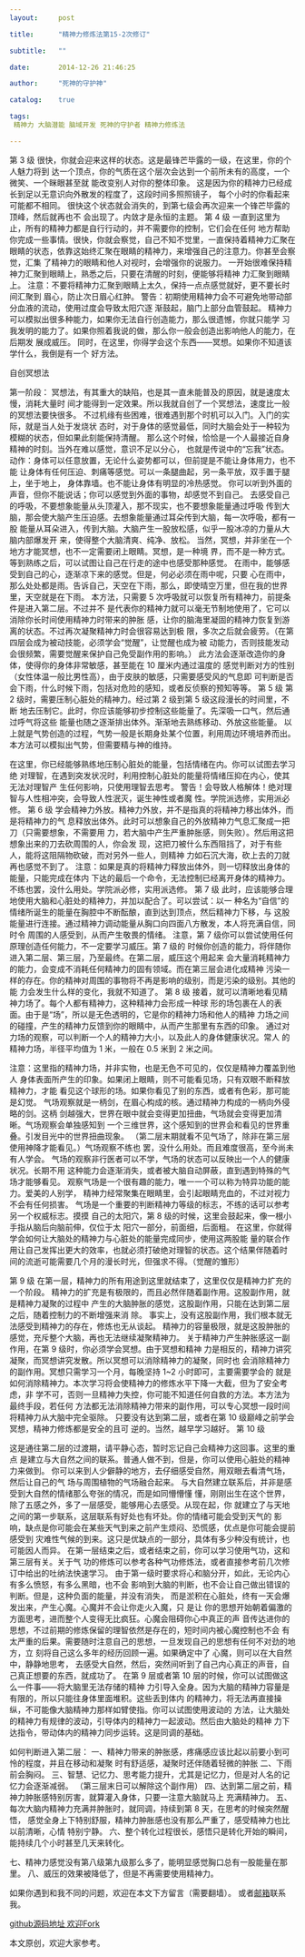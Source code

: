 ```yaml
---
layout:     post

title:      "精神力修炼法第15-2次修订"

subtitle:   ""

date:       2014-12-26 21:46:25

author:     "死神的守护神"

catalog:    true

tags:
 精神力 大脑潜能 脑域开发 死神的守护者 精神力修炼法

---
```




第 3 级
很快，你就会迎来这样的状态。这是最锋芒毕露的一级，在这里，你的个人魅力将到
达一个顶点，你的气质在这个层次会达到一个前所未有的高度，一个微笑、一个眯眼甚至就
能改变别人对你的整体印象。
这是因为你的精神力已经成长到足以无意识向外散发的程度了，这段时间多照照镜子，
每个小时的你看起来可能都不相同。
很快这个状态就会消失的，到第七级会再次迎来一个锋芒毕露的顶峰，然后就再也不
会出现了。内敛才是永恒的主题。
第 4 级
一直到这里为止，所有的精神力都是自行行动的，并不需要你的控制，它们会在任何
地方帮助你完成一些事情。很快，你就会察觉，自己不知不觉里，一直保持着精神力汇聚在
眼睛的状态，依靠这始终汇聚在眼睛的精神力，来增强自己的注意力。你甚至会察觉，汇集
了精神力的眼睛和他人对视时，会增强你的说服力。
一开始很难保持精神力汇聚到眼睛上，熟悉之后，只要在清醒的时刻，便能够将精神
力汇聚到眼睛上。
注意：不要将精神力汇聚到眼睛上太久，保持一点点感觉就好，更不要长时间汇聚到
眉心，防止次日眉心红肿。
警告：初期使用精神力会不可避免地带动部分血液的流动，使用过度会导致太阳穴逐
渐鼓起，脑门上部分血管鼓起。
精神力可以模拟出很多种能力，如果你无法自行创造能力，那么很遗憾，你就只能学
习我发明的能力了。如果你照着我说的做，那么你一般会创造出影响他人的能力，在后期发
展成威压。
同时，在这里，你得学会这个东西——冥想。如果你不知道该学什么，我倒是有一个
好方法。

自创冥想法


第一阶段：
冥想法，有其重大的缺陷，也是其一直未能普及的原因，就是速度太慢，消耗大量时
间才能得到一定效果。所以我就自创了一个冥想法，速度比一般的冥想法要快很多。
不过机缘有些困难，很难遇到那个时机可以入门。入门的实际，就是当人处于发烧状
态时，对于身体的感觉最低，同时大脑会处于一种较为模糊的状态，但如果此刻能保持清醒。
那么这个时候，恰恰是一个人最接近自身精神的时刻。当外在难以感觉，意识不足以分心，
也就是传说中的“忘我”状态。
动作：身体可以任意放置，无论什么姿势都可以，但前提是不能让身体用力，也不能
让身体有任何压迫、刺痛等感觉。可以一条腿曲起，另一条平放，双手置于腿上，坐于地上，
身体靠墙。也不能让身体有明显的冷热感觉。
你可以听到外面的声音，但你不能说话；你可以感觉到外面的事物，却感觉不到自己。
去感受自己的呼吸，不要想象能量从头顶灌入，那不现实，也不要想象能量通过呼吸
传到大脑，那会使大脑产生压迫感。去想象能量通过耳朵传到大脑，每一次呼吸，都有一股
能量从耳朵进入，传到大脑。大脑产生一股放松感，似乎一股冰凉的力量从大脑内部爆发开
来，使得整个大脑清爽、纯净、放松。
当然，冥想，并非坐在一个地方才能冥想，也不一定需要闭上眼睛。冥想，是一种境
界，而不是一种方式。等到熟练之后，可以试图让自己在行走的途中也感受那种感觉。
在雨中，能够感受到自己的心，逐渐凉下来的感觉。但是，何必必须在雨中呢，只要
心在雨中，那么处处都是雨。告诉自己，天空在下雨，那么，即使晴空万里，但在我的世界
里，天空就是在下雨。
本方法，只需要 5 次呼吸就可以恢复所有精神力，前提条件是进入第二层。不过并不
是代表你的精神力就可以毫无节制地使用了，它可以消除你长时间使用精神力时带来的肿胀
感，让你的脑海里凝固的精神力恢复到游离的状态。不过再次凝聚精神力时会很容易达到极
限，多次之后就会疲劳。（在第四层会成为被动技能，必须学会“觉醒”，让觉醒也成为被
动能力，否则技能发动会很频繁，需要觉醒来保护自己免受副作用的影响。）
此方法会逐渐改造你的身体，使得你的身体非常敏感，甚至能在 10 厘米内通过温度的
感觉判断对方的性别（女性体温一般比男性高），由于皮肤的敏感，只需要感受风的气息即
可判断是否会下雨，什么时候下雨，包括对危险的感知，或者反侦察的预知等等。
第 5 级
第 2 级时，需要压制心脏处的精神力。经过第 2 级到第 5 级这段漫长的时间里，不断
地去压制它。此时，你应该能够初步控制这些能量了。先深吸一口气，然后通过呼气将这些
能量也随之逐渐排出体外。渐渐地去熟练移动、外放这些能量。
以上就是气势创造的过程，气势一般是长期身处某个位置，利用周边环境培养而出。
本方法可以模拟出气势，但需要精与神的维持。


在这里，你已经能够熟练地压制心脏处的能量，包括情绪在内。你可以试图去学习绝
对理智，在遇到突发状况时，利用控制心脏处的能量将情绪压抑在内心，使其无法对理智产
生任何影响，只使用理智去思考。
警告！会导致人格解体！绝对理智与人性相冲突，会导致人性泯灭，诞生神性或者魔
性。学院派选修，实用派必修。
第 6 级
学会精神力外放。精神力外放，并不是指真的将精神力移出体外，而是将精神力的气
息释放出体外。此时可以想象自己的外放精神力气息汇聚成一把刀（只需要想象，不需要用
力，若大脑中产生严重肿胀感，则失败）。然后用这把想象出来的刀去砍周围的人，你会发
现，这把刀被什么东西阻挡了，对于有些人，能将这阻隔物砍破，而对另外一些人，则精神
力如石沉大海，砍上去的刀就再也感觉不到了。
注意：如果是真的将精神力释放出体外，则一切释放出身体的能量，只能完成在体内
下达的最后一个命令，无法控制已经离开身体的精神力。
不练也罢，没什么用处。学院派必修，实用派选修。
第 7 级
此时，应该能够合理地使用大脑和心脏处的精神力，并加以配合了。可以尝试：以一
种名为“自信”的情绪所诞生的能量在胸腔中不断酝酿，直到达到顶点，然后精神力下移，与
这股能量进行连接。通过精神力调动能量从胸口向四面八方散发，本人将充满自信，同时令
周围的人感受到，从而产生敬畏的情绪。
注意，第 7 级你可以尝试使用任何原理创造任何能力，不一定要学习威压。第 7 级的
时候你创造的能力，将伴随你进入第二层、第三层，乃至最终。在第二层，威压这个用起来
会大量消耗精神力的能力，会变成不消耗任何精神力的固有领域。而在第三层会进化成精神
污染一样的存在。你的精神对周围的事物将不再是影响的级别，而是污染的级别。其他的能
力会发生什么样的变化，我就不知道了。
第 8 级
接着，就可以清晰地看见精神力场了。每个人都有精神力，这种精神力会形成一种球
形的场包裹在人的表面。由于是“场”，所以是无色透明的，它是你的精神力场和他人的精神
力场之间的碰撞，产生的精神力反馈到你的眼睛中，从而产生那里有东西的印象。
通过对力场的观察，可以判断一个人的精神力大小，以及此人的身体健康状况。常人
的精神力场，半径平均值为 1 米，一般在 0.5 米到 2 米之间。


注意：这里指的精神力场，并非实物，也是无色不可见的，仅仅是精神力覆盖到他人
身体表面所产生的印象。如果闭上眼睛，则不可能看见场，只有双眼不断释放精神力，才能
看见这个球形的场。如果你看见了别的东西，或者有色彩，那可能是幻觉。
气场观察就是一柄剑，在眉心构成的核。通过精神力构成的一柄向外侵略的剑。这柄
剑越强大，世界在眼中就会变得更加扭曲，气场就会变得更加清晰。气场观察会单独感知到
一个三维世界，这个感知到的世界会和看见的世界重叠。引发目光中的世界扭曲现象。
（第二层末期就看不见气场了，除非在第三层使用神降才能看见。）气场观察不练也
罢，没什么用处。而且难度很高，至今尚未有人学会。
气场的观察非行医者可以不学，气场的状态可以反映出一个人的健康状况。长期不用
这种能力会逐渐消失，或者被大脑自动屏蔽，直到遇到特殊的气场才能够看见。
观察气场是一个很有趣的能力，唯一一个可以称为特异功能的能力。爱美的人别学，
精神力经常聚集在眼睛里，会引起眼睛充血的，不过对视力不会有任何损害。
气场是一个重要的判断精神力等级的标志，不练的话可以参考另一个权威标志。摸摸
自己的太阳穴，第 8 级的时候，这里会鼓起来，像一根小手指从脑后向脑前伸，仅位于太
阳穴一部分，前面细，后面粗。
在这里，你就得学会如何让大脑处的精神力与心脏处的能量完成同步，使用这两股能
量的联合作用让自己发挥出更大的效率，也就必须打破绝对理智的状态。这个结果伴随着时
间的流逝可能需要几个月的漫长时光，但强求不得。（觉醒的雏形）

第 9 级
在第一层，精神力的所有用途到这里就结束了，这里仅仅是精神力扩充的一个阶段。
精神力的扩充是有极限的，而且必然伴随着副作用。这股副作用，就是精神力凝聚的过程中
产生的大脑肿胀的感觉，这股副作用，只能在达到第二层之后，随着控制力的不断增强来消
除。
事实上，没有这股副作用，我们根本就无法感受到精神力的存在，修炼也无从谈起。
精神力的容量极限，就是这股肿胀的感觉，充斥整个大脑，再也无法继续凝聚精神力。
关于精神力产生肿胀感这一副作用，在第 9 级时，你必须学会冥想。由于冥想和精神
力是相反的，精神力讲究凝聚，而冥想讲究发散。所以冥想可以消除精神力的凝聚，同时也
会消除精神力的副作用。冥想只需学习一个月，每晚坚持 1~2 小时即可，主要需要学会的
就是如何消除精神力。本次学习将会使精神力的修炼水平下降一大截，但为了安全考虑，非
学不可，否则一旦精神力失控，你可能不知道任何自救的方法。本方法为最终手段，若任何
方法都无法消除精神力带来的副作用，可以专心冥想一段时间将精神力从大脑中完全驱除。
只要没有达到第二层，或者在第 10 级巅峰之前学会冥想，精神力修炼都是安全的且可
逆的。当然，越早学习越好。
第 10 级


这是通往第二层的过渡期，请平静心态，暂时忘记自己会精神力这回事。这里的重点
是建立与大自然之间的联系。普通人做不到，但是，你可以使用心脏处的精神力来做到。
你可以来到人少僻静的地方，去仔细感受自然，用双眼去看清气场，然后让自己的气
场与周围植物的气场融合起来。
与大自然建立联系后，并非是感受到大自然的情绪那么夸张的情况，而是如同懵懵懂
懂，刚刚出生在这个世界，除了五感之外，多了一层感受，能够用心去感受。从现在起，你
就建立了与天地之间的第一步联系，这层联系有好处也有坏处。你的情绪可能会受到天气的
影响，缺点是你可能会在某些天气到来之前产生烦闷、恐慌感，优点是你可能会提前感受到
灾难性气候的到来。这只是优缺点的一部分，具体有多少种没有统计，也可能因人而异。
在第一层结束之后，或者结束之前，你可以学习使用气功，这和第三层有关。关于气
功的修炼可以参考各种气功修炼法，或者直接参考前几次修订中给出的吐纳法快速学习。
由于第一级时要求将心和脑分开，如此，无论内心有多么愤怒，有多么黑暗，也不会
影响到大脑的判断，也不会让自己做出错误的判断。但是，这种负面的能量，并没有消失，
而是淤积在心脏处，终有一天会爆发出来，产生心魔。心魔并不会让你走火入魔，只 是让
你的思想开始朝着偏激的方面思考，进而整个人变得无比疯狂。心魔会阻碍你心中真正的声
音传达进你的思想，不过前期的修炼保留的理智依然是存在的，短时间内被心魔控制也不会
有太严重的后果。需要随时注意自己的思想，一旦发现自己的思想有任何不对劲的地方，立
刻将自己这么多年的经历回顾一遍。如果确定中了 心魔，则可以在大自然中，静静地思考，
去感受大自然，然后，突然间听到了自己内心真正的声音，自己真正想要的东西，就成功了。
在第 9 层或者第 10 层的时候，你可以试图做这么一件事——将大脑里无法存储的精神
力引导入全身。因为大脑的精神力容量是有限的，所以只能往身体里面堆积。这些丢到体内
的精神力，将无法再直接操纵，不可能像大脑精神力那样如臂使指。你可以试图使用波动的
方法，让大脑处的精神力有规律的波动，引导体内的精神力一起波动。然后由大脑处的精神
力下达指令，带动体内的精神力同步运转。这是同调的基础。

如何判断进入第二层：
一、精神力带来的肿胀感，疼痛感应该比起以前要小到可怜的程度，并且在移动和凝聚
时有舒适感，凝聚时还伴随着轻微的肿胀
二、下雨前会胸闷。
三、智慧、记忆力、思考能力提升，尤其是记忆力，但是对人名的记忆力会逐渐减弱。
（第三层末日可以解除这个副作用）
四、达到第二层之前，精神力肿胀感特别厉害，就算灌入身体，只要一注意大脑就马上
充满精神力。
五、每次大脑内精神力充满并肿胀时，就同调，持续到第 8 天，在思考的时候突然醒悟，
感觉全身上下特别舒服，精神力肿胀感也没有那么严重了，感受精神力也比以前清晰，心情
特别宁静。
六、整个转化过程很长，感悟只是转化开始的瞬间，能持续几个小时甚至几天来转化。


七、精神力感觉没有第八级第九级那么多了，能明显感觉胸口总有一股能量在那里。
八、威压的效果被降低了，但是不再需要使用精神力。



如果你遇到和我不同的问题，欢迎在本文下方留言（需要翻墙）。
或者[邮箱](393912540@qq.com)联系我。

[github源码地址  欢迎Fork ](https://github.com/ToBeNumber0/webpack-gulp-angular)   

本文原创，欢迎大家参考。